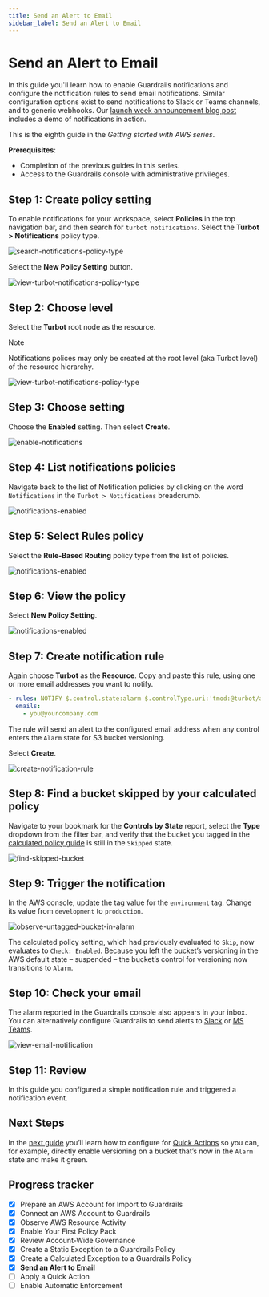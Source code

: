 ```yaml
---
title: Send an Alert to Email
sidebar_label: Send an Alert to Email
---
```



# Send an Alert to Email

In this guide you'll learn how to enable Guardrails notifications and configure the notification rules to send email notifications. Similar configuration options exist to send notifications to Slack or Teams channels, and to generic webhooks. Our [launch week announcement blog post](/guardrails/blog/2023/10/guardrails-notifications) includes a demo of notifications in action.

This is the eighth guide in the *Getting started with AWS series*.

**Prerequisites**: 

- Completion of the previous guides in this series.
- Access to the Guardrails console with administrative privileges.

## Step 1: Create policy setting

To enable notifications for your workspace, select **Policies** in the top navigation bar, and then search for `turbot notifications`. Select the **Turbot > Notifications** policy type.

<p><img alt="search-notifications-policy-type" src="/images/docs/guardrails/getting-started/getting-started-aws/send-alert-to-email/search-notifications-policy-type.png"/></p>

Select the **New Policy Setting** button.

<p><img alt="view-turbot-notifications-policy-type" src="/images/docs/guardrails/getting-started/getting-started-aws/send-alert-to-email/view-turbot-notifications-policy-type.png"/></p>

## Step 2: Choose level

Select the **Turbot** root node as the resource.

> [!NOTE]
> Notifications polices may only be created at the root level (aka Turbot level) of the resource hierarchy.

<p><img alt="view-turbot-notifications-policy-type" src="/images/docs/guardrails/getting-started/getting-started-aws/send-alert-to-email/choose-turbot-root.png"/></p>

## Step 3: Choose setting

Choose the **Enabled** setting. Then select **Create**.

<p><img alt="enable-notifications" src="/images/docs/guardrails/getting-started/getting-started-aws/send-alert-to-email/enable-notifications.png"/></p>

## Step 4: List notifications policies

Navigate back to the list of Notification policies by clicking on the word `Notifications` in the `Turbot > Notifications` breadcrumb.

<p><img alt="notifications-enabled" src="/images/docs/guardrails/getting-started/getting-started-aws/send-alert-to-email/notifications-enabled.png"/></p>

## Step 5: Select Rules policy

Select the **Rule-Based Routing** policy type from the list of policies.

<p><img alt="notifications-enabled" src="/images/docs/guardrails/getting-started/getting-started-aws/send-alert-to-email/locate-rule-based-routing.png"/></p>

## Step 6: View the policy

Select **New Policy Setting**.

<p><img alt="notifications-enabled" src="/images/docs/guardrails/getting-started/getting-started-aws/send-alert-to-email/view-rule-based-routing.png"/></p>

## Step 7: Create notification rule

Again choose **Turbot** as the **Resource**. Copy and paste this rule, using one or more email addresses you want to notify. 
 
```yaml
- rules: NOTIFY $.control.state:alarm $.controlType.uri:'tmod:@turbot/aws-s3#/control/types/bucketVersioning'
  emails:
    - you@yourcompany.com
``` 
 
The rule will send an alert to the configured email address when any control enters the `Alarm` state for S3 bucket versioning. 

Select **Create**.

<p><img alt="create-notification-rule" src="/images/docs/guardrails/getting-started/getting-started-aws/send-alert-to-email/create-notification-rule.png"/></p>

## Step 8: Find a bucket skipped by your calculated policy

Navigate to your bookmark for the **Controls by State** report, select the **Type** dropdown from the filter bar, and verify that the bucket you tagged in the [calculated policy guide](/guardrails/docs/getting-started/getting-started-aws/create-calculated-exception) is still in the `Skipped` state.

<p><img alt="find-skipped-bucket" src="/images/docs/guardrails/getting-started/getting-started-aws/send-alert-to-email/find-skipped-bucket.png"/></p>

## Step 9: Trigger the notification

In the AWS console, update the tag value for the `environment` tag. Change its value from `development` to  `production`.  

<p><img alt="observe-untagged-bucket-in-alarm" src="/images/docs/guardrails/getting-started/getting-started-aws/send-alert-to-email/observe-untagged-bucket-in-alarm.png"/></p>

The calculated policy setting, which had previously evaluated to `Skip`, now evaluates to `Check: Enabled`. Because you left the bucket’s versioning in the AWS default state – suspended – the bucket’s control for versioning now transitions to `Alarm`.  

## Step 10: Check your email

The alarm reported in the Guardrails console also appears in your inbox. You can alternatively configure Guardrails to send alerts to [Slack]([guardrails/docs/guides/notifications/templates#example-slack-template](https://turbot.com/guardrails/docs/guides/notifications/templates#example-slack-template)) or [MS Teams](/guardrails/docs/guides/notifications/templates#example-ms-teams-template).

<p><img alt="view-email-notification" src="/images/docs/guardrails/getting-started/getting-started-aws/send-alert-to-email/view-email-notification.png"/></p>

## Step 11: Review

In this guide you configured a simple notification rule and triggered a notification event.


## Next Steps

In the [next guide](/guardrails/docs/getting-started/getting-started-aws/apply-quick-action) you’ll learn how to configure for [Quick Actions]([/guardrails/docs/guides/quick-actions](https://turbot.com/guardrails/docs/guides/quick-actions#enabling-quick-actions)) so you can, for example, directly enable versioning on a bucket that’s now in the `Alarm` state and make it green.

## Progress tracker
- [x] Prepare an AWS Account for Import to Guardrails
- [x] Connect an AWS Account to Guardrails
- [x] Observe AWS Resource Activity
- [x] Enable Your First Policy Pack
- [x] Review Account-Wide Governance
- [x] Create a Static Exception to a Guardrails Policy
- [x] Create a Calculated Exception to a Guardrails Policy
- [x] **Send an Alert to Email**
- [ ] Apply a Quick Action
- [ ] Enable Automatic Enforcement
